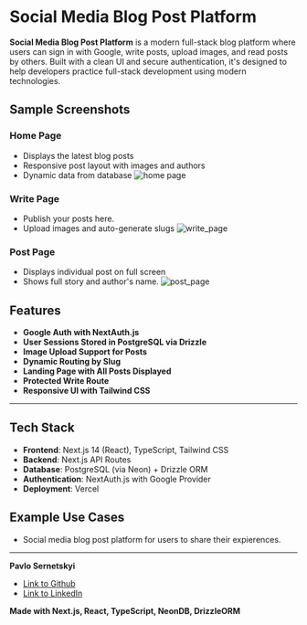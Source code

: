 # Social Media Blog Post Platform

**Social Media Blog Post Platform** is a modern full-stack blog platform where users can sign in with Google, write posts, upload images, and read posts by others. Built with a clean UI and secure authentication, it's designed to help developers practice full-stack development using modern technologies.

##  Sample Screenshots
###  Home Page
- Displays the latest blog posts
- Responsive post layout with images and authors
- Dynamic data from database
![home page](https://github.com/user-attachments/assets/c0080ad8-ce24-411f-894d-87a958f20447)

###  Write Page
- Publish your posts here.
- Upload images and auto-generate slugs
![write_page](https://github.com/user-attachments/assets/aedbdda5-cadd-4662-8732-f481e5b94bed)

###  Post Page
- Displays individual post on full screen
- Shows full story and author's name.
![post_page](https://github.com/user-attachments/assets/79ee474e-681f-413f-81d8-1d5fb653e238)

##  Features

- **Google Auth with NextAuth.js**
- **User Sessions Stored in PostgreSQL via Drizzle**
- **Image Upload Support for Posts**
- **Dynamic Routing by Slug**
- **Landing Page with All Posts Displayed**
- **Protected Write Route**
- **Responsive UI with Tailwind CSS**

---

##  Tech Stack

- **Frontend**: Next.js 14 (React), TypeScript, Tailwind CSS
- **Backend**: Next.js API Routes
- **Database**: PostgreSQL (via Neon) + Drizzle ORM
- **Authentication**: NextAuth.js with Google Provider
- **Deployment**: Vercel

##  Example Use Cases

- Social media blog post platform for users to share their expierences.

---

 **Pavlo Sernetskyi** 
- [Link to Github](https://github.com/PavloSernetskyi)
- [Link to LinkedIn](https://www.linkedin.com/in/pavlo-sernetskyi)


**Made with Next.js, React, TypeScript, NeonDB, DrizzleORM**

